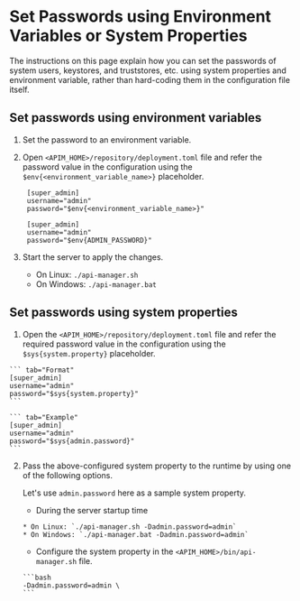 # Set Passwords using Environment Variables or System Properties

The instructions on this page explain how you can set the passwords of system users, keystores, and truststores, etc. using system properties and environment variable, rather than hard-coding them in the configuration file itself. 

## Set passwords using environment variables 

1.  Set the password to an environment variable. 

2.  Open `<APIM_HOME>/repository/deployment.toml` file and refer the password value in the configuration using the `$env{<environment_variable_name>}` placeholder. 

       ``` tab="Format"
        [super_admin]
        username="admin"
        password="$env{<environment_variable_name>}"
       ```
       
       ``` tab="Example"
        [super_admin]
        username="admin"
        password="$env{ADMIN_PASSWORD}"
       ```

3.  Start the server to apply the changes.

      * On Linux: `./api-manager.sh`
      * On Windows: `./api-manager.bat`
 
## Set passwords using system properties
 
 1.  Open the `<APIM_HOME>/repository/deployment.toml` file and refer the required password value in the configuration using the `$sys{system.property}` placeholder. 
 
    ``` tab="Format"
    [super_admin]
    username="admin"
    password="$sys{system.property}"
    ```
        
    ``` tab="Example"
    [super_admin]
    username="admin"
    password="$sys{admin.password}"
    ```
    
2.  Pass the above-configured system property to the runtime by using one of the following options.
     
     Let's use `admin.password` here as a sample system property.

     -   During the server startup time

        * On Linux: `./api-manager.sh -Dadmin.password=admin`
        * On Windows: `./api-manager.bat -Dadmin.password=admin`
      
     -   Configure the system property in the `<APIM_HOME>/bin/api-manager.sh` file.
        
        ```bash
        -Dadmin.password=admin \
        ```
        
